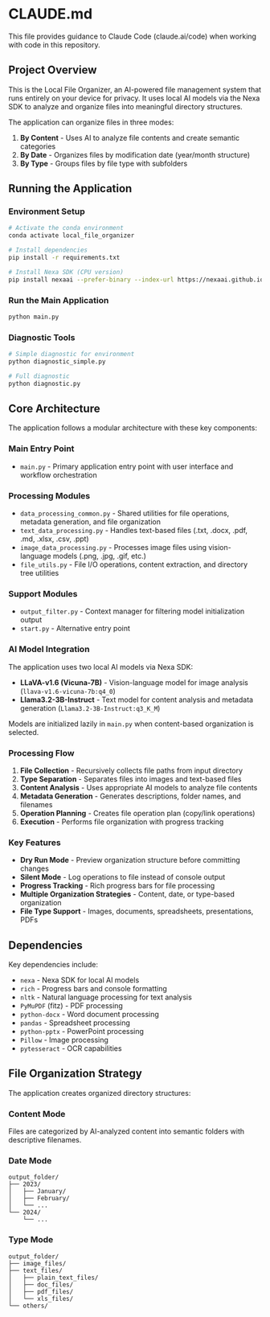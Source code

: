 # CLAUDE.md

This file provides guidance to Claude Code (claude.ai/code) when working with code in this repository.

## Project Overview

This is the Local File Organizer, an AI-powered file management system that runs entirely on your device for privacy. It uses local AI models via the Nexa SDK to analyze and organize files into meaningful directory structures.

The application can organize files in three modes:
1. **By Content** - Uses AI to analyze file contents and create semantic categories
2. **By Date** - Organizes files by modification date (year/month structure)
3. **By Type** - Groups files by file type with subfolders

## Running the Application

### Environment Setup
```bash
# Activate the conda environment
conda activate local_file_organizer

# Install dependencies
pip install -r requirements.txt

# Install Nexa SDK (CPU version)
pip install nexaai --prefer-binary --index-url https://nexaai.github.io/nexa-sdk/whl/cpu --extra-index-url https://pypi.org/simple --no-cache-dir
```

### Run the Main Application
```bash
python main.py
```

### Diagnostic Tools
```bash
# Simple diagnostic for environment
python diagnostic_simple.py

# Full diagnostic
python diagnostic.py
```

## Core Architecture

The application follows a modular architecture with these key components:

### Main Entry Point
- `main.py` - Primary application entry point with user interface and workflow orchestration

### Processing Modules
- `data_processing_common.py` - Shared utilities for file operations, metadata generation, and file organization
- `text_data_processing.py` - Handles text-based files (.txt, .docx, .pdf, .md, .xlsx, .csv, .ppt)
- `image_data_processing.py` - Processes image files using vision-language models (.png, .jpg, .gif, etc.)
- `file_utils.py` - File I/O operations, content extraction, and directory tree utilities

### Support Modules
- `output_filter.py` - Context manager for filtering model initialization output
- `start.py` - Alternative entry point

### AI Model Integration
The application uses two local AI models via Nexa SDK:
- **LLaVA-v1.6 (Vicuna-7B)** - Vision-language model for image analysis (`llava-v1.6-vicuna-7b:q4_0`)
- **Llama3.2-3B-Instruct** - Text model for content analysis and metadata generation (`Llama3.2-3B-Instruct:q3_K_M`)

Models are initialized lazily in `main.py` when content-based organization is selected.

### Processing Flow
1. **File Collection** - Recursively collects file paths from input directory
2. **Type Separation** - Separates files into images and text-based files
3. **Content Analysis** - Uses appropriate AI models to analyze file contents
4. **Metadata Generation** - Generates descriptions, folder names, and filenames
5. **Operation Planning** - Creates file operation plan (copy/link operations)
6. **Execution** - Performs file organization with progress tracking

### Key Features
- **Dry Run Mode** - Preview organization structure before committing changes
- **Silent Mode** - Log operations to file instead of console output
- **Progress Tracking** - Rich progress bars for file processing
- **Multiple Organization Strategies** - Content, date, or type-based organization
- **File Type Support** - Images, documents, spreadsheets, presentations, PDFs

## Dependencies

Key dependencies include:
- `nexa` - Nexa SDK for local AI models
- `rich` - Progress bars and console formatting
- `nltk` - Natural language processing for text analysis
- `PyMuPDF` (fitz) - PDF processing
- `python-docx` - Word document processing
- `pandas` - Spreadsheet processing
- `python-pptx` - PowerPoint processing
- `Pillow` - Image processing
- `pytesseract` - OCR capabilities

## File Organization Strategy

The application creates organized directory structures:

### Content Mode
Files are categorized by AI-analyzed content into semantic folders with descriptive filenames.

### Date Mode
```
output_folder/
├── 2023/
│   ├── January/
│   ├── February/
│   └── ...
└── 2024/
    └── ...
```

### Type Mode
```
output_folder/
├── image_files/
├── text_files/
│   ├── plain_text_files/
│   ├── doc_files/
│   ├── pdf_files/
│   └── xls_files/
└── others/
```